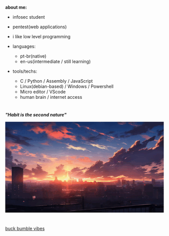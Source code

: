 **about me:**
  
  - infosec student
  - pentest(web applications)
  - i like low level programming
    
- languages:
  
    - pt-br(native)
    - en-us(intermediate / still learning)

- tools/techs:
  
  - C / Python / Assembly / JavaScript
  - Linux(debian-based) / Windows / Powershell
  - Micro editor / VScode 
  - human brain / internet access 


#

***"Habit is the second nature"***

![sunset](sunset.gif)



#

[buck bumble vibes](https://www.youtube.com/watch?v=tqU3tsZ-Grk&list=PLZfsi4swxKOKy5nClqWdCKIBGCV1lmqwP)


